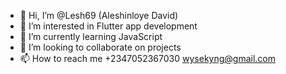 - 👋 Hi, I’m @Lesh69 (Aleshinloye David)
- 👀 I’m interested in Flutter app development
- 🌱 I’m currently learning JavaScript 
- 💞️ I’m looking to collaborate on projects
- 📫 How to reach me +2347052367030 wysekyng@gmail.com

<!---
Lesh69/Lesh69 is a ✨ special ✨ repository because its `README.md` (this file) appears on your GitHub profile.
You can click the Preview link to take a look at your changes.
--->
